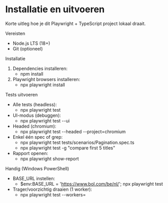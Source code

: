 # Installatie en uitvoeren

Korte uitleg hoe je dit Playwright + TypeScript project lokaal draait.

Vereisten
- Node.js LTS (18+)
- Git (optioneel)

Installatie
1. Dependencies installeren:
   - npm install
2. Playwright browsers installeren:
   - npx playwright install

Tests uitvoeren
- Alle tests (headless):
  - npx playwright test
- UI-modus (debuggen):
  - npx playwright test --ui
- Headed (chromium):
  - npx playwright test --headed --project=chromium
- Enkel één spec of grep:
  - npx playwright test tests/scenarios/Pagination.spec.ts
  - npx playwright test -g "compare first 5 titles"
- Rapport openen:
  - npx playwright show-report

Handig (Windows PowerShell)
- BASE_URL instellen:
  - $env:BASE_URL = 'https://www.bol.com/be/nl/'; npx playwright test
- Trager/voorzichtig draaien (1 worker):
  - npx playwright test --workers=